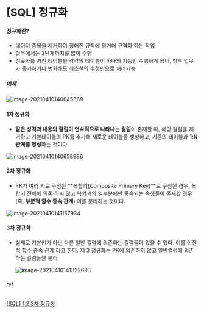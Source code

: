 # [SQL] 정규화



#### 정규화란?

- 데이터 중복을 제거하여 정해진 규칙에 의거해 규격화 하는 작업
- 실무에서는 3단계까지를 많이 수행
- 정규화를 거친 테이블을 각각의 테이블이 하나의 기능만 수행하게 되어, 향후 업무가 증가하거나 변화해도 최소한의 수정만으로 처리가능

##### 예제

![image-20210410140645369](C:\Users\jaehyeokk\AppData\Roaming\Typora\typora-user-images\image-20210410140645369.png)



#### 1차 정규화

- **같은 성격과 내용의 컬럼이 연속적으로 나타나는 컬럼**이 존재할 때, 해당 칼럼을 제거하고 기본테이블의 PK를 추가해 새로운 테이블을 생성하고, 기존의 테이블과 **1:N 관계를 형성**하는 것이다.

![image-20210410140658986](C:\Users\jaehyeokk\AppData\Roaming\Typora\typora-user-images\image-20210410140658986.png)



#### 2차 정규화

- PK가 여러 키로 구성된 **복합키(Composite Primary Key)**로 구성된 경우, 복합키 전체에 의존 하지 않고 복합키의 일부분에만 종속되는 속성들이 존재할 경우 (즉, **부분적 함수 종속 관계**) 이를 분리하는 것이다.

![image-20210410141157934](C:\Users\jaehyeokk\AppData\Roaming\Typora\typora-user-images\image-20210410141157934.png)



#### 3차 정규화

- 실제로 기본키가 아닌 다른 일반 컬럼에 의존하는 컬럼들이 있을 수 있다. 이를 이전적 함수 종속 관계 라고 한다. 제 3 정규화는 PK에 의존하지 않고 일반컬럼에 의존하는 컬럼들을 분리

  ![image-20210410141322693](C:\Users\jaehyeokk\AppData\Roaming\Typora\typora-user-images\image-20210410141322693.png)



###### ref

[[SQL] 1,2,3차 정규화](https://dog-foot-story.tistory.com/61)
